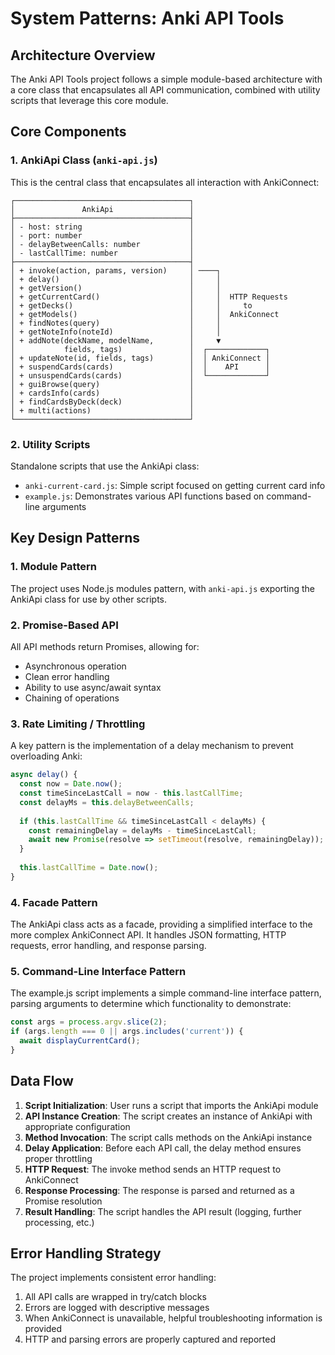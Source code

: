 # System Patterns: Anki API Tools

## Architecture Overview
The Anki API Tools project follows a simple module-based architecture with a core class that encapsulates all API communication, combined with utility scripts that leverage this core module.

## Core Components

### 1. AnkiApi Class (`anki-api.js`)
This is the central class that encapsulates all interaction with AnkiConnect:

```
┌───────────────────────────────────────┐
│               AnkiApi                 │
├───────────────────────────────────────┤
│ - host: string                        │
│ - port: number                        │
│ - delayBetweenCalls: number           │
│ - lastCallTime: number                │
├───────────────────────────────────────┤
│ + invoke(action, params, version)     │ ────┐
│ + delay()                             │     │
│ + getVersion()                        │     │
│ + getCurrentCard()                    │     │  HTTP Requests
│ + getDecks()                          │     │     to
│ + getModels()                         │     │  AnkiConnect
│ + findNotes(query)                    │     │
│ + getNoteInfo(noteId)                 │     │
│ + addNote(deckName, modelName,        │     ▼
│           fields, tags)               │  ┌─────────────┐
│ + updateNote(id, fields, tags)        │  │ AnkiConnect │
│ + suspendCards(cards)                 │  │    API      │
│ + unsuspendCards(cards)               │  └─────────────┘
│ + guiBrowse(query)                    │
│ + cardsInfo(cards)                    │
│ + findCardsByDeck(deck)               │
│ + multi(actions)                      │
└───────────────────────────────────────┘
```

### 2. Utility Scripts
Standalone scripts that use the AnkiApi class:

* `anki-current-card.js`: Simple script focused on getting current card info
* `example.js`: Demonstrates various API functions based on command-line arguments

## Key Design Patterns

### 1. Module Pattern
The project uses Node.js modules pattern, with `anki-api.js` exporting the AnkiApi class for use by other scripts.

### 2. Promise-Based API
All API methods return Promises, allowing for:
* Asynchronous operation
* Clean error handling
* Ability to use async/await syntax
* Chaining of operations

### 3. Rate Limiting / Throttling
A key pattern is the implementation of a delay mechanism to prevent overloading Anki:
```javascript
async delay() {
  const now = Date.now();
  const timeSinceLastCall = now - this.lastCallTime;
  const delayMs = this.delayBetweenCalls;
  
  if (this.lastCallTime && timeSinceLastCall < delayMs) {
    const remainingDelay = delayMs - timeSinceLastCall;
    await new Promise(resolve => setTimeout(resolve, remainingDelay));
  }
  
  this.lastCallTime = Date.now();
}
```

### 4. Facade Pattern
The AnkiApi class acts as a facade, providing a simplified interface to the more complex AnkiConnect API. It handles JSON formatting, HTTP requests, error handling, and response parsing.

### 5. Command-Line Interface Pattern
The example.js script implements a simple command-line interface pattern, parsing arguments to determine which functionality to demonstrate:
```javascript
const args = process.argv.slice(2);
if (args.length === 0 || args.includes('current')) {
  await displayCurrentCard();
}
```

## Data Flow

1. **Script Initialization**: User runs a script that imports the AnkiApi module
2. **API Instance Creation**: The script creates an instance of AnkiApi with appropriate configuration
3. **Method Invocation**: The script calls methods on the AnkiApi instance
4. **Delay Application**: Before each API call, the delay method ensures proper throttling
5. **HTTP Request**: The invoke method sends an HTTP request to AnkiConnect
6. **Response Processing**: The response is parsed and returned as a Promise resolution
7. **Result Handling**: The script handles the API result (logging, further processing, etc.)

## Error Handling Strategy

The project implements consistent error handling:

1. All API calls are wrapped in try/catch blocks
2. Errors are logged with descriptive messages
3. When AnkiConnect is unavailable, helpful troubleshooting information is provided
4. HTTP and parsing errors are properly captured and reported
